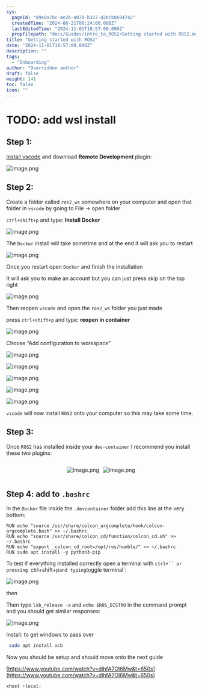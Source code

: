 ```yaml
---
sys:
  pageId: "89e0a78c-4e2b-4070-b327-d28cb0694742"
  createdTime: "2024-08-21T00:24:00.000Z"
  lastEditedTime: "2024-11-01T18:57:00.000Z"
  propFilepath: "docs/Guides/intro_to_ROS2/Getting started with ROS2.md"
title: "Getting started with ROS2"
date: "2024-11-01T18:57:00.000Z"
description: ""
tags:
  - "Onboarding"
author: "Overridden author"
draft: false
weight: 141
toc: false
icon: ""
---
```


# TODO: add wsl install

## Step 1:

[Install vscode](https://code.visualstudio.com/download) and download **Remote Development** plugin:

![image.png](https://prod-files-secure.s3.us-west-2.amazonaws.com/d518164a-d88e-44d1-a4ee-3adb3bd8bce0/efb52993-1881-4a40-b95e-6f020334f022/image.png?X-Amz-Algorithm=AWS4-HMAC-SHA256&X-Amz-Content-Sha256=UNSIGNED-PAYLOAD&X-Amz-Credential=ASIAZI2LB4665PEYAN3H%2F20250506%2Fus-west-2%2Fs3%2Faws4_request&X-Amz-Date=20250506T210752Z&X-Amz-Expires=3600&X-Amz-Security-Token=IQoJb3JpZ2luX2VjEKP%2F%2F%2F%2F%2F%2F%2F%2F%2F%2FwEaCXVzLXdlc3QtMiJHMEUCIQC5X3MRzsTaPEgFUxMPpErpDVRqR9czueB8way9TC3zPwIgMSbj3cmfA99UJgS3UI0r6RzT2Fcy4heVQWIxtUEZf3Iq%2FwMITBAAGgw2Mzc0MjMxODM4MDUiDBjdWASo1fvAD0GxsCrcA%2B2fEzmBnCgTltDCM303xTynUUQ%2FwYakSYnTBC7K%2BY1kroSBPavsIyyLlSfEDU%2BfRs3EuvQlSKK6Gkxb7BfyXQphJ3Ba2jlgi5QHS9SHR%2B%2FZZhc8rgQ3%2F8dz%2BMveAybeXjywS2OqkUIcw8C0gEVrcnv6ifBlFyx2b0YdY2o1lLyrE0zuV%2B98mWnBB6%2BPfOjGXkKO4YmzeLTqEutCRoMn0S4GP%2BDYqQ%2F3%2FCXp6J101KLXo5DQI%2BLxBApE%2Bb5H6BdO6RPYU1xEuBOqHtx3F63TQhnquAscjUq4oumYbhCdIXsJzxFpkYqQ59PXpFhmOcqdrsd6RUekYYrlzz4Rl0vLzd1Ood4mY0OvZ9l1Q1p6DcUU0jxMxC6a04jz8ci4%2F7nvBbmU2RnIFlQh8KEVzPmWGFfXn6uO9PfRi5pH8I5jmaRITX5FVPluR9sviL%2Fnachai%2Fpy9cqVV0xxRXdjhbol67dwbgzPZkJic4MrmHDPpetisrt6UHk%2F2UFrYS3yOYIn8ldCglZwiD%2BJQHHm83fCkkdG%2Bk3jEbr%2FtZSJtmLrtry6P5ibjF%2BBKvxGUBdiDyJVV6VC8SeYdJ18oFaJ5wVJksLiRJDllnysnzObPKjSPLfOmC%2FT7N18VN3fPzWhMOOz6cAGOqUBWx9QEgRc2yTuzpR2oRd%2FYny3Pz5Wcnh39ydpnpslIAngO2TVU6xTQM7ET51ZPxL0UeD81AYbPdF3qnJdB%2FNxU0aldw18YN%2BYxAmliwwighE4A%2BZcjI77%2BsqzRnIdYbRREyvHO87m%2F8cmIwJpWixZTb3C%2BmUo0UbZwKLgOp76zO1pXvR%2B1AOoY6CW1iqSqF%2FmmkjNgOXjqm7Nqvm7mF%2BGPhbJVas%2B&X-Amz-Signature=a2b504b397ce2d8a3ba9058796d1a6785246a4723d1428ba4626297706ed40a8&X-Amz-SignedHeaders=host&x-id=GetObject)

## Step 2:

Create a folder called `ros2_ws` somewhere on your computer and open that folder in `vscode` by going to File → open folder 

`ctrl+shift+p` and type: **Install Docker**

![image.png](https://prod-files-secure.s3.us-west-2.amazonaws.com/d518164a-d88e-44d1-a4ee-3adb3bd8bce0/2269dc0e-1cd5-47ff-bceb-c04ad9b2eab0/image.png?X-Amz-Algorithm=AWS4-HMAC-SHA256&X-Amz-Content-Sha256=UNSIGNED-PAYLOAD&X-Amz-Credential=ASIAZI2LB4665PEYAN3H%2F20250506%2Fus-west-2%2Fs3%2Faws4_request&X-Amz-Date=20250506T210752Z&X-Amz-Expires=3600&X-Amz-Security-Token=IQoJb3JpZ2luX2VjEKP%2F%2F%2F%2F%2F%2F%2F%2F%2F%2FwEaCXVzLXdlc3QtMiJHMEUCIQC5X3MRzsTaPEgFUxMPpErpDVRqR9czueB8way9TC3zPwIgMSbj3cmfA99UJgS3UI0r6RzT2Fcy4heVQWIxtUEZf3Iq%2FwMITBAAGgw2Mzc0MjMxODM4MDUiDBjdWASo1fvAD0GxsCrcA%2B2fEzmBnCgTltDCM303xTynUUQ%2FwYakSYnTBC7K%2BY1kroSBPavsIyyLlSfEDU%2BfRs3EuvQlSKK6Gkxb7BfyXQphJ3Ba2jlgi5QHS9SHR%2B%2FZZhc8rgQ3%2F8dz%2BMveAybeXjywS2OqkUIcw8C0gEVrcnv6ifBlFyx2b0YdY2o1lLyrE0zuV%2B98mWnBB6%2BPfOjGXkKO4YmzeLTqEutCRoMn0S4GP%2BDYqQ%2F3%2FCXp6J101KLXo5DQI%2BLxBApE%2Bb5H6BdO6RPYU1xEuBOqHtx3F63TQhnquAscjUq4oumYbhCdIXsJzxFpkYqQ59PXpFhmOcqdrsd6RUekYYrlzz4Rl0vLzd1Ood4mY0OvZ9l1Q1p6DcUU0jxMxC6a04jz8ci4%2F7nvBbmU2RnIFlQh8KEVzPmWGFfXn6uO9PfRi5pH8I5jmaRITX5FVPluR9sviL%2Fnachai%2Fpy9cqVV0xxRXdjhbol67dwbgzPZkJic4MrmHDPpetisrt6UHk%2F2UFrYS3yOYIn8ldCglZwiD%2BJQHHm83fCkkdG%2Bk3jEbr%2FtZSJtmLrtry6P5ibjF%2BBKvxGUBdiDyJVV6VC8SeYdJ18oFaJ5wVJksLiRJDllnysnzObPKjSPLfOmC%2FT7N18VN3fPzWhMOOz6cAGOqUBWx9QEgRc2yTuzpR2oRd%2FYny3Pz5Wcnh39ydpnpslIAngO2TVU6xTQM7ET51ZPxL0UeD81AYbPdF3qnJdB%2FNxU0aldw18YN%2BYxAmliwwighE4A%2BZcjI77%2BsqzRnIdYbRREyvHO87m%2F8cmIwJpWixZTb3C%2BmUo0UbZwKLgOp76zO1pXvR%2B1AOoY6CW1iqSqF%2FmmkjNgOXjqm7Nqvm7mF%2BGPhbJVas%2B&X-Amz-Signature=f31c7928c55e115fea940084eb6da42c3f71a5264f35216893cd5ce33741901e&X-Amz-SignedHeaders=host&x-id=GetObject)

The `Docker` install will take sometime and at the end it will ask you to restart

![image.png](https://prod-files-secure.s3.us-west-2.amazonaws.com/d518164a-d88e-44d1-a4ee-3adb3bd8bce0/ed233f78-be33-4b1f-b89c-9c346c0e961e/image.png?X-Amz-Algorithm=AWS4-HMAC-SHA256&X-Amz-Content-Sha256=UNSIGNED-PAYLOAD&X-Amz-Credential=ASIAZI2LB4665PEYAN3H%2F20250506%2Fus-west-2%2Fs3%2Faws4_request&X-Amz-Date=20250506T210752Z&X-Amz-Expires=3600&X-Amz-Security-Token=IQoJb3JpZ2luX2VjEKP%2F%2F%2F%2F%2F%2F%2F%2F%2F%2FwEaCXVzLXdlc3QtMiJHMEUCIQC5X3MRzsTaPEgFUxMPpErpDVRqR9czueB8way9TC3zPwIgMSbj3cmfA99UJgS3UI0r6RzT2Fcy4heVQWIxtUEZf3Iq%2FwMITBAAGgw2Mzc0MjMxODM4MDUiDBjdWASo1fvAD0GxsCrcA%2B2fEzmBnCgTltDCM303xTynUUQ%2FwYakSYnTBC7K%2BY1kroSBPavsIyyLlSfEDU%2BfRs3EuvQlSKK6Gkxb7BfyXQphJ3Ba2jlgi5QHS9SHR%2B%2FZZhc8rgQ3%2F8dz%2BMveAybeXjywS2OqkUIcw8C0gEVrcnv6ifBlFyx2b0YdY2o1lLyrE0zuV%2B98mWnBB6%2BPfOjGXkKO4YmzeLTqEutCRoMn0S4GP%2BDYqQ%2F3%2FCXp6J101KLXo5DQI%2BLxBApE%2Bb5H6BdO6RPYU1xEuBOqHtx3F63TQhnquAscjUq4oumYbhCdIXsJzxFpkYqQ59PXpFhmOcqdrsd6RUekYYrlzz4Rl0vLzd1Ood4mY0OvZ9l1Q1p6DcUU0jxMxC6a04jz8ci4%2F7nvBbmU2RnIFlQh8KEVzPmWGFfXn6uO9PfRi5pH8I5jmaRITX5FVPluR9sviL%2Fnachai%2Fpy9cqVV0xxRXdjhbol67dwbgzPZkJic4MrmHDPpetisrt6UHk%2F2UFrYS3yOYIn8ldCglZwiD%2BJQHHm83fCkkdG%2Bk3jEbr%2FtZSJtmLrtry6P5ibjF%2BBKvxGUBdiDyJVV6VC8SeYdJ18oFaJ5wVJksLiRJDllnysnzObPKjSPLfOmC%2FT7N18VN3fPzWhMOOz6cAGOqUBWx9QEgRc2yTuzpR2oRd%2FYny3Pz5Wcnh39ydpnpslIAngO2TVU6xTQM7ET51ZPxL0UeD81AYbPdF3qnJdB%2FNxU0aldw18YN%2BYxAmliwwighE4A%2BZcjI77%2BsqzRnIdYbRREyvHO87m%2F8cmIwJpWixZTb3C%2BmUo0UbZwKLgOp76zO1pXvR%2B1AOoY6CW1iqSqF%2FmmkjNgOXjqm7Nqvm7mF%2BGPhbJVas%2B&X-Amz-Signature=1b047c769c9d8163d4d5cbb9748060d8df82c1abd18aeac4131db328ac558119&X-Amz-SignedHeaders=host&x-id=GetObject)

Once you restart open `Docker` and finish the installation

It will ask you to make an account but you can just press skip on the top right

![image.png](https://prod-files-secure.s3.us-west-2.amazonaws.com/d518164a-d88e-44d1-a4ee-3adb3bd8bce0/21010ad9-1659-4fd9-9f59-9932a09b2a3d/image.png?X-Amz-Algorithm=AWS4-HMAC-SHA256&X-Amz-Content-Sha256=UNSIGNED-PAYLOAD&X-Amz-Credential=ASIAZI2LB4665PEYAN3H%2F20250506%2Fus-west-2%2Fs3%2Faws4_request&X-Amz-Date=20250506T210752Z&X-Amz-Expires=3600&X-Amz-Security-Token=IQoJb3JpZ2luX2VjEKP%2F%2F%2F%2F%2F%2F%2F%2F%2F%2FwEaCXVzLXdlc3QtMiJHMEUCIQC5X3MRzsTaPEgFUxMPpErpDVRqR9czueB8way9TC3zPwIgMSbj3cmfA99UJgS3UI0r6RzT2Fcy4heVQWIxtUEZf3Iq%2FwMITBAAGgw2Mzc0MjMxODM4MDUiDBjdWASo1fvAD0GxsCrcA%2B2fEzmBnCgTltDCM303xTynUUQ%2FwYakSYnTBC7K%2BY1kroSBPavsIyyLlSfEDU%2BfRs3EuvQlSKK6Gkxb7BfyXQphJ3Ba2jlgi5QHS9SHR%2B%2FZZhc8rgQ3%2F8dz%2BMveAybeXjywS2OqkUIcw8C0gEVrcnv6ifBlFyx2b0YdY2o1lLyrE0zuV%2B98mWnBB6%2BPfOjGXkKO4YmzeLTqEutCRoMn0S4GP%2BDYqQ%2F3%2FCXp6J101KLXo5DQI%2BLxBApE%2Bb5H6BdO6RPYU1xEuBOqHtx3F63TQhnquAscjUq4oumYbhCdIXsJzxFpkYqQ59PXpFhmOcqdrsd6RUekYYrlzz4Rl0vLzd1Ood4mY0OvZ9l1Q1p6DcUU0jxMxC6a04jz8ci4%2F7nvBbmU2RnIFlQh8KEVzPmWGFfXn6uO9PfRi5pH8I5jmaRITX5FVPluR9sviL%2Fnachai%2Fpy9cqVV0xxRXdjhbol67dwbgzPZkJic4MrmHDPpetisrt6UHk%2F2UFrYS3yOYIn8ldCglZwiD%2BJQHHm83fCkkdG%2Bk3jEbr%2FtZSJtmLrtry6P5ibjF%2BBKvxGUBdiDyJVV6VC8SeYdJ18oFaJ5wVJksLiRJDllnysnzObPKjSPLfOmC%2FT7N18VN3fPzWhMOOz6cAGOqUBWx9QEgRc2yTuzpR2oRd%2FYny3Pz5Wcnh39ydpnpslIAngO2TVU6xTQM7ET51ZPxL0UeD81AYbPdF3qnJdB%2FNxU0aldw18YN%2BYxAmliwwighE4A%2BZcjI77%2BsqzRnIdYbRREyvHO87m%2F8cmIwJpWixZTb3C%2BmUo0UbZwKLgOp76zO1pXvR%2B1AOoY6CW1iqSqF%2FmmkjNgOXjqm7Nqvm7mF%2BGPhbJVas%2B&X-Amz-Signature=219875deb7dd751eac445c78fa1e60a8ef84deef399eb6c72815c983b3de0dcd&X-Amz-SignedHeaders=host&x-id=GetObject)

Then reopen `vscode` and open the `ros2_ws` folder you just made

press `ctrl+shift+p` and type: **reopen in container**

![image.png](https://prod-files-secure.s3.us-west-2.amazonaws.com/d518164a-d88e-44d1-a4ee-3adb3bd8bce0/4e93b8c2-41ad-488c-8095-c74205196118/image.png?X-Amz-Algorithm=AWS4-HMAC-SHA256&X-Amz-Content-Sha256=UNSIGNED-PAYLOAD&X-Amz-Credential=ASIAZI2LB4665PEYAN3H%2F20250506%2Fus-west-2%2Fs3%2Faws4_request&X-Amz-Date=20250506T210752Z&X-Amz-Expires=3600&X-Amz-Security-Token=IQoJb3JpZ2luX2VjEKP%2F%2F%2F%2F%2F%2F%2F%2F%2F%2FwEaCXVzLXdlc3QtMiJHMEUCIQC5X3MRzsTaPEgFUxMPpErpDVRqR9czueB8way9TC3zPwIgMSbj3cmfA99UJgS3UI0r6RzT2Fcy4heVQWIxtUEZf3Iq%2FwMITBAAGgw2Mzc0MjMxODM4MDUiDBjdWASo1fvAD0GxsCrcA%2B2fEzmBnCgTltDCM303xTynUUQ%2FwYakSYnTBC7K%2BY1kroSBPavsIyyLlSfEDU%2BfRs3EuvQlSKK6Gkxb7BfyXQphJ3Ba2jlgi5QHS9SHR%2B%2FZZhc8rgQ3%2F8dz%2BMveAybeXjywS2OqkUIcw8C0gEVrcnv6ifBlFyx2b0YdY2o1lLyrE0zuV%2B98mWnBB6%2BPfOjGXkKO4YmzeLTqEutCRoMn0S4GP%2BDYqQ%2F3%2FCXp6J101KLXo5DQI%2BLxBApE%2Bb5H6BdO6RPYU1xEuBOqHtx3F63TQhnquAscjUq4oumYbhCdIXsJzxFpkYqQ59PXpFhmOcqdrsd6RUekYYrlzz4Rl0vLzd1Ood4mY0OvZ9l1Q1p6DcUU0jxMxC6a04jz8ci4%2F7nvBbmU2RnIFlQh8KEVzPmWGFfXn6uO9PfRi5pH8I5jmaRITX5FVPluR9sviL%2Fnachai%2Fpy9cqVV0xxRXdjhbol67dwbgzPZkJic4MrmHDPpetisrt6UHk%2F2UFrYS3yOYIn8ldCglZwiD%2BJQHHm83fCkkdG%2Bk3jEbr%2FtZSJtmLrtry6P5ibjF%2BBKvxGUBdiDyJVV6VC8SeYdJ18oFaJ5wVJksLiRJDllnysnzObPKjSPLfOmC%2FT7N18VN3fPzWhMOOz6cAGOqUBWx9QEgRc2yTuzpR2oRd%2FYny3Pz5Wcnh39ydpnpslIAngO2TVU6xTQM7ET51ZPxL0UeD81AYbPdF3qnJdB%2FNxU0aldw18YN%2BYxAmliwwighE4A%2BZcjI77%2BsqzRnIdYbRREyvHO87m%2F8cmIwJpWixZTb3C%2BmUo0UbZwKLgOp76zO1pXvR%2B1AOoY6CW1iqSqF%2FmmkjNgOXjqm7Nqvm7mF%2BGPhbJVas%2B&X-Amz-Signature=3a61e278cef05897d76d35a9200b7e768ec7311e22e3f41d908757b191cef255&X-Amz-SignedHeaders=host&x-id=GetObject)

Choose “Add configuration to workspace”

![image.png](https://prod-files-secure.s3.us-west-2.amazonaws.com/d518164a-d88e-44d1-a4ee-3adb3bd8bce0/9560b282-5060-4989-ba37-97e7b2c22476/image.png?X-Amz-Algorithm=AWS4-HMAC-SHA256&X-Amz-Content-Sha256=UNSIGNED-PAYLOAD&X-Amz-Credential=ASIAZI2LB4665PEYAN3H%2F20250506%2Fus-west-2%2Fs3%2Faws4_request&X-Amz-Date=20250506T210752Z&X-Amz-Expires=3600&X-Amz-Security-Token=IQoJb3JpZ2luX2VjEKP%2F%2F%2F%2F%2F%2F%2F%2F%2F%2FwEaCXVzLXdlc3QtMiJHMEUCIQC5X3MRzsTaPEgFUxMPpErpDVRqR9czueB8way9TC3zPwIgMSbj3cmfA99UJgS3UI0r6RzT2Fcy4heVQWIxtUEZf3Iq%2FwMITBAAGgw2Mzc0MjMxODM4MDUiDBjdWASo1fvAD0GxsCrcA%2B2fEzmBnCgTltDCM303xTynUUQ%2FwYakSYnTBC7K%2BY1kroSBPavsIyyLlSfEDU%2BfRs3EuvQlSKK6Gkxb7BfyXQphJ3Ba2jlgi5QHS9SHR%2B%2FZZhc8rgQ3%2F8dz%2BMveAybeXjywS2OqkUIcw8C0gEVrcnv6ifBlFyx2b0YdY2o1lLyrE0zuV%2B98mWnBB6%2BPfOjGXkKO4YmzeLTqEutCRoMn0S4GP%2BDYqQ%2F3%2FCXp6J101KLXo5DQI%2BLxBApE%2Bb5H6BdO6RPYU1xEuBOqHtx3F63TQhnquAscjUq4oumYbhCdIXsJzxFpkYqQ59PXpFhmOcqdrsd6RUekYYrlzz4Rl0vLzd1Ood4mY0OvZ9l1Q1p6DcUU0jxMxC6a04jz8ci4%2F7nvBbmU2RnIFlQh8KEVzPmWGFfXn6uO9PfRi5pH8I5jmaRITX5FVPluR9sviL%2Fnachai%2Fpy9cqVV0xxRXdjhbol67dwbgzPZkJic4MrmHDPpetisrt6UHk%2F2UFrYS3yOYIn8ldCglZwiD%2BJQHHm83fCkkdG%2Bk3jEbr%2FtZSJtmLrtry6P5ibjF%2BBKvxGUBdiDyJVV6VC8SeYdJ18oFaJ5wVJksLiRJDllnysnzObPKjSPLfOmC%2FT7N18VN3fPzWhMOOz6cAGOqUBWx9QEgRc2yTuzpR2oRd%2FYny3Pz5Wcnh39ydpnpslIAngO2TVU6xTQM7ET51ZPxL0UeD81AYbPdF3qnJdB%2FNxU0aldw18YN%2BYxAmliwwighE4A%2BZcjI77%2BsqzRnIdYbRREyvHO87m%2F8cmIwJpWixZTb3C%2BmUo0UbZwKLgOp76zO1pXvR%2B1AOoY6CW1iqSqF%2FmmkjNgOXjqm7Nqvm7mF%2BGPhbJVas%2B&X-Amz-Signature=293b4ba26a925f40fb11ed676baaf73e1f41b05e3aa382adf930282a10f5fa44&X-Amz-SignedHeaders=host&x-id=GetObject)

![image.png](https://prod-files-secure.s3.us-west-2.amazonaws.com/d518164a-d88e-44d1-a4ee-3adb3bd8bce0/2ee63f81-886b-48e8-a553-dc6e5eac99e4/image.png?X-Amz-Algorithm=AWS4-HMAC-SHA256&X-Amz-Content-Sha256=UNSIGNED-PAYLOAD&X-Amz-Credential=ASIAZI2LB4665PEYAN3H%2F20250506%2Fus-west-2%2Fs3%2Faws4_request&X-Amz-Date=20250506T210752Z&X-Amz-Expires=3600&X-Amz-Security-Token=IQoJb3JpZ2luX2VjEKP%2F%2F%2F%2F%2F%2F%2F%2F%2F%2FwEaCXVzLXdlc3QtMiJHMEUCIQC5X3MRzsTaPEgFUxMPpErpDVRqR9czueB8way9TC3zPwIgMSbj3cmfA99UJgS3UI0r6RzT2Fcy4heVQWIxtUEZf3Iq%2FwMITBAAGgw2Mzc0MjMxODM4MDUiDBjdWASo1fvAD0GxsCrcA%2B2fEzmBnCgTltDCM303xTynUUQ%2FwYakSYnTBC7K%2BY1kroSBPavsIyyLlSfEDU%2BfRs3EuvQlSKK6Gkxb7BfyXQphJ3Ba2jlgi5QHS9SHR%2B%2FZZhc8rgQ3%2F8dz%2BMveAybeXjywS2OqkUIcw8C0gEVrcnv6ifBlFyx2b0YdY2o1lLyrE0zuV%2B98mWnBB6%2BPfOjGXkKO4YmzeLTqEutCRoMn0S4GP%2BDYqQ%2F3%2FCXp6J101KLXo5DQI%2BLxBApE%2Bb5H6BdO6RPYU1xEuBOqHtx3F63TQhnquAscjUq4oumYbhCdIXsJzxFpkYqQ59PXpFhmOcqdrsd6RUekYYrlzz4Rl0vLzd1Ood4mY0OvZ9l1Q1p6DcUU0jxMxC6a04jz8ci4%2F7nvBbmU2RnIFlQh8KEVzPmWGFfXn6uO9PfRi5pH8I5jmaRITX5FVPluR9sviL%2Fnachai%2Fpy9cqVV0xxRXdjhbol67dwbgzPZkJic4MrmHDPpetisrt6UHk%2F2UFrYS3yOYIn8ldCglZwiD%2BJQHHm83fCkkdG%2Bk3jEbr%2FtZSJtmLrtry6P5ibjF%2BBKvxGUBdiDyJVV6VC8SeYdJ18oFaJ5wVJksLiRJDllnysnzObPKjSPLfOmC%2FT7N18VN3fPzWhMOOz6cAGOqUBWx9QEgRc2yTuzpR2oRd%2FYny3Pz5Wcnh39ydpnpslIAngO2TVU6xTQM7ET51ZPxL0UeD81AYbPdF3qnJdB%2FNxU0aldw18YN%2BYxAmliwwighE4A%2BZcjI77%2BsqzRnIdYbRREyvHO87m%2F8cmIwJpWixZTb3C%2BmUo0UbZwKLgOp76zO1pXvR%2B1AOoY6CW1iqSqF%2FmmkjNgOXjqm7Nqvm7mF%2BGPhbJVas%2B&X-Amz-Signature=ef1c86ea4b6f4fe9e9ccb64c67367c4a1b440e3abfa4a9c7c597394a05ba0c79&X-Amz-SignedHeaders=host&x-id=GetObject)

![image.png](https://prod-files-secure.s3.us-west-2.amazonaws.com/d518164a-d88e-44d1-a4ee-3adb3bd8bce0/ae1580b2-b048-407e-aed9-b584224a7a04/image.png?X-Amz-Algorithm=AWS4-HMAC-SHA256&X-Amz-Content-Sha256=UNSIGNED-PAYLOAD&X-Amz-Credential=ASIAZI2LB4665PEYAN3H%2F20250506%2Fus-west-2%2Fs3%2Faws4_request&X-Amz-Date=20250506T210752Z&X-Amz-Expires=3600&X-Amz-Security-Token=IQoJb3JpZ2luX2VjEKP%2F%2F%2F%2F%2F%2F%2F%2F%2F%2FwEaCXVzLXdlc3QtMiJHMEUCIQC5X3MRzsTaPEgFUxMPpErpDVRqR9czueB8way9TC3zPwIgMSbj3cmfA99UJgS3UI0r6RzT2Fcy4heVQWIxtUEZf3Iq%2FwMITBAAGgw2Mzc0MjMxODM4MDUiDBjdWASo1fvAD0GxsCrcA%2B2fEzmBnCgTltDCM303xTynUUQ%2FwYakSYnTBC7K%2BY1kroSBPavsIyyLlSfEDU%2BfRs3EuvQlSKK6Gkxb7BfyXQphJ3Ba2jlgi5QHS9SHR%2B%2FZZhc8rgQ3%2F8dz%2BMveAybeXjywS2OqkUIcw8C0gEVrcnv6ifBlFyx2b0YdY2o1lLyrE0zuV%2B98mWnBB6%2BPfOjGXkKO4YmzeLTqEutCRoMn0S4GP%2BDYqQ%2F3%2FCXp6J101KLXo5DQI%2BLxBApE%2Bb5H6BdO6RPYU1xEuBOqHtx3F63TQhnquAscjUq4oumYbhCdIXsJzxFpkYqQ59PXpFhmOcqdrsd6RUekYYrlzz4Rl0vLzd1Ood4mY0OvZ9l1Q1p6DcUU0jxMxC6a04jz8ci4%2F7nvBbmU2RnIFlQh8KEVzPmWGFfXn6uO9PfRi5pH8I5jmaRITX5FVPluR9sviL%2Fnachai%2Fpy9cqVV0xxRXdjhbol67dwbgzPZkJic4MrmHDPpetisrt6UHk%2F2UFrYS3yOYIn8ldCglZwiD%2BJQHHm83fCkkdG%2Bk3jEbr%2FtZSJtmLrtry6P5ibjF%2BBKvxGUBdiDyJVV6VC8SeYdJ18oFaJ5wVJksLiRJDllnysnzObPKjSPLfOmC%2FT7N18VN3fPzWhMOOz6cAGOqUBWx9QEgRc2yTuzpR2oRd%2FYny3Pz5Wcnh39ydpnpslIAngO2TVU6xTQM7ET51ZPxL0UeD81AYbPdF3qnJdB%2FNxU0aldw18YN%2BYxAmliwwighE4A%2BZcjI77%2BsqzRnIdYbRREyvHO87m%2F8cmIwJpWixZTb3C%2BmUo0UbZwKLgOp76zO1pXvR%2B1AOoY6CW1iqSqF%2FmmkjNgOXjqm7Nqvm7mF%2BGPhbJVas%2B&X-Amz-Signature=01af33d7c0d75217735d52778646431263bad0a4d4d6318bb1186ca681a3c913&X-Amz-SignedHeaders=host&x-id=GetObject)

![image.png](https://prod-files-secure.s3.us-west-2.amazonaws.com/d518164a-d88e-44d1-a4ee-3adb3bd8bce0/53255b28-f75e-430f-b9e3-c0ac8577e42b/image.png?X-Amz-Algorithm=AWS4-HMAC-SHA256&X-Amz-Content-Sha256=UNSIGNED-PAYLOAD&X-Amz-Credential=ASIAZI2LB4665PEYAN3H%2F20250506%2Fus-west-2%2Fs3%2Faws4_request&X-Amz-Date=20250506T210752Z&X-Amz-Expires=3600&X-Amz-Security-Token=IQoJb3JpZ2luX2VjEKP%2F%2F%2F%2F%2F%2F%2F%2F%2F%2FwEaCXVzLXdlc3QtMiJHMEUCIQC5X3MRzsTaPEgFUxMPpErpDVRqR9czueB8way9TC3zPwIgMSbj3cmfA99UJgS3UI0r6RzT2Fcy4heVQWIxtUEZf3Iq%2FwMITBAAGgw2Mzc0MjMxODM4MDUiDBjdWASo1fvAD0GxsCrcA%2B2fEzmBnCgTltDCM303xTynUUQ%2FwYakSYnTBC7K%2BY1kroSBPavsIyyLlSfEDU%2BfRs3EuvQlSKK6Gkxb7BfyXQphJ3Ba2jlgi5QHS9SHR%2B%2FZZhc8rgQ3%2F8dz%2BMveAybeXjywS2OqkUIcw8C0gEVrcnv6ifBlFyx2b0YdY2o1lLyrE0zuV%2B98mWnBB6%2BPfOjGXkKO4YmzeLTqEutCRoMn0S4GP%2BDYqQ%2F3%2FCXp6J101KLXo5DQI%2BLxBApE%2Bb5H6BdO6RPYU1xEuBOqHtx3F63TQhnquAscjUq4oumYbhCdIXsJzxFpkYqQ59PXpFhmOcqdrsd6RUekYYrlzz4Rl0vLzd1Ood4mY0OvZ9l1Q1p6DcUU0jxMxC6a04jz8ci4%2F7nvBbmU2RnIFlQh8KEVzPmWGFfXn6uO9PfRi5pH8I5jmaRITX5FVPluR9sviL%2Fnachai%2Fpy9cqVV0xxRXdjhbol67dwbgzPZkJic4MrmHDPpetisrt6UHk%2F2UFrYS3yOYIn8ldCglZwiD%2BJQHHm83fCkkdG%2Bk3jEbr%2FtZSJtmLrtry6P5ibjF%2BBKvxGUBdiDyJVV6VC8SeYdJ18oFaJ5wVJksLiRJDllnysnzObPKjSPLfOmC%2FT7N18VN3fPzWhMOOz6cAGOqUBWx9QEgRc2yTuzpR2oRd%2FYny3Pz5Wcnh39ydpnpslIAngO2TVU6xTQM7ET51ZPxL0UeD81AYbPdF3qnJdB%2FNxU0aldw18YN%2BYxAmliwwighE4A%2BZcjI77%2BsqzRnIdYbRREyvHO87m%2F8cmIwJpWixZTb3C%2BmUo0UbZwKLgOp76zO1pXvR%2B1AOoY6CW1iqSqF%2FmmkjNgOXjqm7Nqvm7mF%2BGPhbJVas%2B&X-Amz-Signature=38096bdc6f217c7dddcc23c62bb911039f4e486a03d5fd34e0e9f89ca5f2ffd4&X-Amz-SignedHeaders=host&x-id=GetObject)

![image.png](https://prod-files-secure.s3.us-west-2.amazonaws.com/d518164a-d88e-44d1-a4ee-3adb3bd8bce0/7c562767-5af9-4ffb-97d1-327bcdf4ee00/image.png?X-Amz-Algorithm=AWS4-HMAC-SHA256&X-Amz-Content-Sha256=UNSIGNED-PAYLOAD&X-Amz-Credential=ASIAZI2LB4665PEYAN3H%2F20250506%2Fus-west-2%2Fs3%2Faws4_request&X-Amz-Date=20250506T210752Z&X-Amz-Expires=3600&X-Amz-Security-Token=IQoJb3JpZ2luX2VjEKP%2F%2F%2F%2F%2F%2F%2F%2F%2F%2FwEaCXVzLXdlc3QtMiJHMEUCIQC5X3MRzsTaPEgFUxMPpErpDVRqR9czueB8way9TC3zPwIgMSbj3cmfA99UJgS3UI0r6RzT2Fcy4heVQWIxtUEZf3Iq%2FwMITBAAGgw2Mzc0MjMxODM4MDUiDBjdWASo1fvAD0GxsCrcA%2B2fEzmBnCgTltDCM303xTynUUQ%2FwYakSYnTBC7K%2BY1kroSBPavsIyyLlSfEDU%2BfRs3EuvQlSKK6Gkxb7BfyXQphJ3Ba2jlgi5QHS9SHR%2B%2FZZhc8rgQ3%2F8dz%2BMveAybeXjywS2OqkUIcw8C0gEVrcnv6ifBlFyx2b0YdY2o1lLyrE0zuV%2B98mWnBB6%2BPfOjGXkKO4YmzeLTqEutCRoMn0S4GP%2BDYqQ%2F3%2FCXp6J101KLXo5DQI%2BLxBApE%2Bb5H6BdO6RPYU1xEuBOqHtx3F63TQhnquAscjUq4oumYbhCdIXsJzxFpkYqQ59PXpFhmOcqdrsd6RUekYYrlzz4Rl0vLzd1Ood4mY0OvZ9l1Q1p6DcUU0jxMxC6a04jz8ci4%2F7nvBbmU2RnIFlQh8KEVzPmWGFfXn6uO9PfRi5pH8I5jmaRITX5FVPluR9sviL%2Fnachai%2Fpy9cqVV0xxRXdjhbol67dwbgzPZkJic4MrmHDPpetisrt6UHk%2F2UFrYS3yOYIn8ldCglZwiD%2BJQHHm83fCkkdG%2Bk3jEbr%2FtZSJtmLrtry6P5ibjF%2BBKvxGUBdiDyJVV6VC8SeYdJ18oFaJ5wVJksLiRJDllnysnzObPKjSPLfOmC%2FT7N18VN3fPzWhMOOz6cAGOqUBWx9QEgRc2yTuzpR2oRd%2FYny3Pz5Wcnh39ydpnpslIAngO2TVU6xTQM7ET51ZPxL0UeD81AYbPdF3qnJdB%2FNxU0aldw18YN%2BYxAmliwwighE4A%2BZcjI77%2BsqzRnIdYbRREyvHO87m%2F8cmIwJpWixZTb3C%2BmUo0UbZwKLgOp76zO1pXvR%2B1AOoY6CW1iqSqF%2FmmkjNgOXjqm7Nqvm7mF%2BGPhbJVas%2B&X-Amz-Signature=f4618eed0cd7eac629f8236c14c8b5d09dbdc9d0a4d36a13f0d425a1545129ed&X-Amz-SignedHeaders=host&x-id=GetObject)

`vscode` will now install `ROS2` onto your computer so this may take some time.

## Step 3:

Once `ROS2` has installed inside your `dev-container` I recommend you install these two plugins:

<div style="display: flex;flex-direction: row; column-gap:10px; max-width: 630px;justify-content: center;">
<div>

![image.png](https://prod-files-secure.s3.us-west-2.amazonaws.com/d518164a-d88e-44d1-a4ee-3adb3bd8bce0/3fc3d550-5a54-4ba1-ba6b-faa01cdb7369/image.png?X-Amz-Algorithm=AWS4-HMAC-SHA256&X-Amz-Content-Sha256=UNSIGNED-PAYLOAD&X-Amz-Credential=ASIAZI2LB466QAVAWDWY%2F20250506%2Fus-west-2%2Fs3%2Faws4_request&X-Amz-Date=20250506T210801Z&X-Amz-Expires=3600&X-Amz-Security-Token=IQoJb3JpZ2luX2VjEKP%2F%2F%2F%2F%2F%2F%2F%2F%2F%2FwEaCXVzLXdlc3QtMiJIMEYCIQCSOVmrl%2BxKLfCf%2B3bMBxztnTAVY9k6qFFFaqHc3zyjFAIhAKJ3NNWSEUvFzQYA6yOAzDrX0cH2f1qyK2GmL2CmAZsYKv8DCEwQABoMNjM3NDIzMTgzODA1IgwkkIIUZW5OD19l0mEq3APVua47hz2TDnASOmwxXfO2FuXam3efH0pBIkfRwotsOd0hWWoJXhbg9LFScYOVqFXbkrfQ6bpFz%2B8rZELi37kgrOUSX8%2F8O1uRxPFWK%2BLdIk5NKnjHwmXopd4tONMBY3uIH7jVYXfv%2F4P8XpcIosROUdMswg3sHUYiEtXtXbGPXBJusv%2FpvnQ%2B2Pyql%2FI6khX2rSQ68L56HRarPPEYnQ4cn4pqI9LduMxMibotw%2FZt0pCiOjMvqbtYQdqzZhJH2j0dYoI9ZTcENXBtm9y4J4yVt3IMWJpVm%2BMiSrjz%2FL0xTXNAVONG0MhUzftc4EeYShJFxdM884D9yG4iT4a4XexrHKNVp9LN9dKZpLUszAs0sc2KU%2B1q%2B02sKqqI2JgY3M%2Fvdw0WogeC%2BQiLsg%2BGGtNC86EnBwatTg9utKf9Vtd7%2BP5B%2BG7w0Mwt8210q4KygBvDxgPmbHZkqb2UzTxgQVMVTGt9qowo2Pne8%2FufJ6982TWd%2FmOHJxNbuHdYi%2F0u%2FfKqpw0Wx5SOv079taOo51D1rJ%2BRtRy5%2BcKNrN0sL8vZy8Tnjfxicp3g71oKbF83naZuGB3RNnjU4TTlfKW32ImvaA3s0t4Nv%2FzQs2vD%2Ft7qscCEooXROVVNa%2FCb9DCAtOnABjqkARM3kJXyBgKYhq5lMHr0oPwsgZ4I%2Bv7eS5zYKS9wI1qopo9BgufeHHuhIwpoWE67J171w%2BtSOZDzUdydaOA6SO6p%2BFr59%2FtWbRib9bG%2FSClpC3vIA2a15gHXkiV7qdXxoF64Dd1vqCRYJUtCw%2BMgNx5CBbHy6UZATmup15ExDXaNudlOoDaxgqcoOtDRFpbjDVr7uYkxSsB8ooG5PbP%2BNnbsuGgV&X-Amz-Signature=bd4c500c378e524c360b1a90fca0b9071155d1042c1be3bc8514501f3f5bbe91&X-Amz-SignedHeaders=host&x-id=GetObject)

</div>
<div>

![image.png](https://prod-files-secure.s3.us-west-2.amazonaws.com/d518164a-d88e-44d1-a4ee-3adb3bd8bce0/d994cc66-13c2-4093-a5a3-f84cf4601a82/image.png?X-Amz-Algorithm=AWS4-HMAC-SHA256&X-Amz-Content-Sha256=UNSIGNED-PAYLOAD&X-Amz-Credential=ASIAZI2LB466V7DRWZTQ%2F20250506%2Fus-west-2%2Fs3%2Faws4_request&X-Amz-Date=20250506T210801Z&X-Amz-Expires=3600&X-Amz-Security-Token=IQoJb3JpZ2luX2VjEKP%2F%2F%2F%2F%2F%2F%2F%2F%2F%2FwEaCXVzLXdlc3QtMiJGMEQCIHNGsGy3jlNAQCYyd089Bos6r5ofjz13QdSD%2Fs48mTMCAiAE%2FdGj5iQqmtdgiNeHDW91HSyrPsa23ouV6BNANFbksyr%2FAwhMEAAaDDYzNzQyMzE4MzgwNSIMGMDSEnDAMrGxPrwqKtwDtJ0q2jG16N%2BR%2FG7jiZzKKuQQCHMChz9ArH3l%2BXPM%2BTgKcFGy3WxMHQ4CEF8Yg035H1CgZhU8BeDRPUox0DuB7iijrFGGe9xkhhqkN%2FBjTLwCV5uNz8e%2B3k8dlXgrxYzcGLPG3qEEMkYyLRxiTVOAcRhfENZT5nFp15r7Lunu9Hpb6lZdSE8OAejblPWNQUK2RF6q1l2mXIBti6HnMddK6H0%2FggExZpKbZw1DcYbPPabSBn7%2BFf27Y%2Fw%2BskBdLthlF4gl3xIQLVxBDYrx62znJN8XU4g9WwIoiMWwk%2B4IC290oKG9z58RWETOTQGGFito1tcIHB2qCXofnL9u9Sb2IXh7MAPyH491XvIXCr%2FJT0qvv3hH7k0KH5pMv0m%2Bhj6WvD3egt%2FubgCR6yGMiPRix5V2N9yGBhLHSJ%2BNHB%2BbynlP%2Bb1PSxy7luCkDOYo1ad65r6FZf5fvr%2FvIFV%2BCxio8qI7tlOmnQm0kgvI6C9kUQWxlqOn2g9KHoNm9S%2BiXXz70jaPPl8weAmZJZ52v%2B33%2F%2FFZ0aUBFcIiBdY2kDcpu2EOPKN0V5yMaZz6hqK%2FB3eR6w2X%2BJcSqaGVMrg3P551FqXk5%2F07q9Z1D7ZtUG0GRigZeqL0awnoo4L8no8w7rTpwAY6pgGHHyf38WoHs%2FvRVf4HEkDnvZZ7q%2FahRjP%2BIDwQHfuA3PYXDcjeSA7bD%2BC73rDE6TrxQrVC8yvf7s5QUFM08jY0zM4MHq8Qhv%2Bfd7UR8c7KhJZCdPUXB5psbwbmXmcdZ%2F3NPtTFLqED3xRjec3%2FYrl%2BoWYnWqzC0BGrKfQvZoNIafgJHvHdz5f2t3gLUM0hIT82p0PS7FmTXhDG%2FnfGSGxGSyFHFcft&X-Amz-Signature=62aeac4473291df9a1b2e0a4f676a250d832268210f01a2b519ea68cece86589&X-Amz-SignedHeaders=host&x-id=GetObject)

</div>
</div>

## Step 4: add to `.bashrc`

In the `Docker` file inside the `.devcontainer` folder add this line at the very bottom: 

```docker
RUN echo "source /usr/share/colcon_argcomplete/hook/colcon-argcomplete.bash" >> ~/.bashrc
RUN echo "source /usr/share/colcon_cd/function/colcon_cd.sh" >> ~/.bashrc
RUN echo "export _colcon_cd_root=/opt/ros/humble/" >> ~/.bashrc
RUN sudo apt install -y python3-pip 
```

To test if everything installed correctly open a terminal with `ctrl+`` or pressing `ctrl+shift+p` and typing `toggle terminal`:

![image.png](https://prod-files-secure.s3.us-west-2.amazonaws.com/d518164a-d88e-44d1-a4ee-3adb3bd8bce0/6a4943d8-b04e-4c02-9a58-775f3384d1a5/image.png?X-Amz-Algorithm=AWS4-HMAC-SHA256&X-Amz-Content-Sha256=UNSIGNED-PAYLOAD&X-Amz-Credential=ASIAZI2LB4665PEYAN3H%2F20250506%2Fus-west-2%2Fs3%2Faws4_request&X-Amz-Date=20250506T210752Z&X-Amz-Expires=3600&X-Amz-Security-Token=IQoJb3JpZ2luX2VjEKP%2F%2F%2F%2F%2F%2F%2F%2F%2F%2FwEaCXVzLXdlc3QtMiJHMEUCIQC5X3MRzsTaPEgFUxMPpErpDVRqR9czueB8way9TC3zPwIgMSbj3cmfA99UJgS3UI0r6RzT2Fcy4heVQWIxtUEZf3Iq%2FwMITBAAGgw2Mzc0MjMxODM4MDUiDBjdWASo1fvAD0GxsCrcA%2B2fEzmBnCgTltDCM303xTynUUQ%2FwYakSYnTBC7K%2BY1kroSBPavsIyyLlSfEDU%2BfRs3EuvQlSKK6Gkxb7BfyXQphJ3Ba2jlgi5QHS9SHR%2B%2FZZhc8rgQ3%2F8dz%2BMveAybeXjywS2OqkUIcw8C0gEVrcnv6ifBlFyx2b0YdY2o1lLyrE0zuV%2B98mWnBB6%2BPfOjGXkKO4YmzeLTqEutCRoMn0S4GP%2BDYqQ%2F3%2FCXp6J101KLXo5DQI%2BLxBApE%2Bb5H6BdO6RPYU1xEuBOqHtx3F63TQhnquAscjUq4oumYbhCdIXsJzxFpkYqQ59PXpFhmOcqdrsd6RUekYYrlzz4Rl0vLzd1Ood4mY0OvZ9l1Q1p6DcUU0jxMxC6a04jz8ci4%2F7nvBbmU2RnIFlQh8KEVzPmWGFfXn6uO9PfRi5pH8I5jmaRITX5FVPluR9sviL%2Fnachai%2Fpy9cqVV0xxRXdjhbol67dwbgzPZkJic4MrmHDPpetisrt6UHk%2F2UFrYS3yOYIn8ldCglZwiD%2BJQHHm83fCkkdG%2Bk3jEbr%2FtZSJtmLrtry6P5ibjF%2BBKvxGUBdiDyJVV6VC8SeYdJ18oFaJ5wVJksLiRJDllnysnzObPKjSPLfOmC%2FT7N18VN3fPzWhMOOz6cAGOqUBWx9QEgRc2yTuzpR2oRd%2FYny3Pz5Wcnh39ydpnpslIAngO2TVU6xTQM7ET51ZPxL0UeD81AYbPdF3qnJdB%2FNxU0aldw18YN%2BYxAmliwwighE4A%2BZcjI77%2BsqzRnIdYbRREyvHO87m%2F8cmIwJpWixZTb3C%2BmUo0UbZwKLgOp76zO1pXvR%2B1AOoY6CW1iqSqF%2FmmkjNgOXjqm7Nqvm7mF%2BGPhbJVas%2B&X-Amz-Signature=318826576e377fdee84f56ac317489c41659091a45cdbf91ada45f9eac2aa5d1&X-Amz-SignedHeaders=host&x-id=GetObject)

then 

Then type `lsb_release -a` and `echo $ROS_DISTRO` in the command prompt and you should get similar responses:

![image.png](https://prod-files-secure.s3.us-west-2.amazonaws.com/d518164a-d88e-44d1-a4ee-3adb3bd8bce0/3e635dec-a805-4e85-8b9e-d000e5b71a4e/image.png?X-Amz-Algorithm=AWS4-HMAC-SHA256&X-Amz-Content-Sha256=UNSIGNED-PAYLOAD&X-Amz-Credential=ASIAZI2LB4665PEYAN3H%2F20250506%2Fus-west-2%2Fs3%2Faws4_request&X-Amz-Date=20250506T210752Z&X-Amz-Expires=3600&X-Amz-Security-Token=IQoJb3JpZ2luX2VjEKP%2F%2F%2F%2F%2F%2F%2F%2F%2F%2FwEaCXVzLXdlc3QtMiJHMEUCIQC5X3MRzsTaPEgFUxMPpErpDVRqR9czueB8way9TC3zPwIgMSbj3cmfA99UJgS3UI0r6RzT2Fcy4heVQWIxtUEZf3Iq%2FwMITBAAGgw2Mzc0MjMxODM4MDUiDBjdWASo1fvAD0GxsCrcA%2B2fEzmBnCgTltDCM303xTynUUQ%2FwYakSYnTBC7K%2BY1kroSBPavsIyyLlSfEDU%2BfRs3EuvQlSKK6Gkxb7BfyXQphJ3Ba2jlgi5QHS9SHR%2B%2FZZhc8rgQ3%2F8dz%2BMveAybeXjywS2OqkUIcw8C0gEVrcnv6ifBlFyx2b0YdY2o1lLyrE0zuV%2B98mWnBB6%2BPfOjGXkKO4YmzeLTqEutCRoMn0S4GP%2BDYqQ%2F3%2FCXp6J101KLXo5DQI%2BLxBApE%2Bb5H6BdO6RPYU1xEuBOqHtx3F63TQhnquAscjUq4oumYbhCdIXsJzxFpkYqQ59PXpFhmOcqdrsd6RUekYYrlzz4Rl0vLzd1Ood4mY0OvZ9l1Q1p6DcUU0jxMxC6a04jz8ci4%2F7nvBbmU2RnIFlQh8KEVzPmWGFfXn6uO9PfRi5pH8I5jmaRITX5FVPluR9sviL%2Fnachai%2Fpy9cqVV0xxRXdjhbol67dwbgzPZkJic4MrmHDPpetisrt6UHk%2F2UFrYS3yOYIn8ldCglZwiD%2BJQHHm83fCkkdG%2Bk3jEbr%2FtZSJtmLrtry6P5ibjF%2BBKvxGUBdiDyJVV6VC8SeYdJ18oFaJ5wVJksLiRJDllnysnzObPKjSPLfOmC%2FT7N18VN3fPzWhMOOz6cAGOqUBWx9QEgRc2yTuzpR2oRd%2FYny3Pz5Wcnh39ydpnpslIAngO2TVU6xTQM7ET51ZPxL0UeD81AYbPdF3qnJdB%2FNxU0aldw18YN%2BYxAmliwwighE4A%2BZcjI77%2BsqzRnIdYbRREyvHO87m%2F8cmIwJpWixZTb3C%2BmUo0UbZwKLgOp76zO1pXvR%2B1AOoY6CW1iqSqF%2FmmkjNgOXjqm7Nqvm7mF%2BGPhbJVas%2B&X-Amz-Signature=555eac9706f94d5a8c6b0121b09fd444f6843b8965a4986eff5ab09fd232f3d4&X-Amz-SignedHeaders=host&x-id=GetObject)

Install:  to get windows to pass over

```bash
 sudo apt install xcb
```

Now you should be setup and should move onto the next guide 

[https://www.youtube.com/watch?v=dihfA7Ol6Mw&t=650s](https://www.youtube.com/watch?v=dihfA7Ol6Mw&t=650s)

```python
xhost +local:
```
